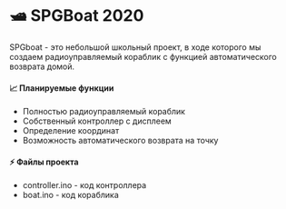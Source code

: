 # &#128741; SPGBoat 2020
 SPGboat - это небольшой школьный проект, в ходе которого мы создаем радиоуправляемый кораблик с функцией автоматического возврата домой. 
#### &#128200; Планируемые функции
* Полностью радиоуправляемый кораблик
* Собственный контроллер с дисплеем
* Определение координат
* Возможность автоматического возврата на точку
#### &#9889; Файлы проекта
* controller.ino - код контроллера
* boat.ino - код кораблика
